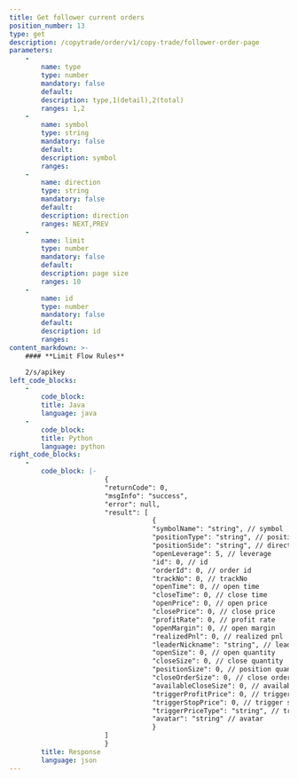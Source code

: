 ```yaml
---
title: Get follower current orders
position_number: 13
type: get
description: /copytrade/order/v1/copy-trade/follower-order-page
parameters:
    -
        name: type
        type: number
        mandatory: false
        default:
        description: type,1(detail),2(total)
        ranges: 1,2
    -
        name: symbol
        type: string
        mandatory: false
        default:
        description: symbol
        ranges:
    -
        name: direction
        type: string
        mandatory: false
        default:
        description: direction
        ranges: NEXT,PREV
    -
        name: limit
        type: number
        mandatory: false
        default:
        description: page size
        ranges: 10
    -
        name: id
        type: number
        mandatory: false
        default:
        description: id
        ranges:
content_markdown: >-
    #### **Limit Flow Rules**

    2/s/apikey
left_code_blocks:
    -
        code_block:
        title: Java
        language: java
    -
        code_block:
        title: Python
        language: python
right_code_blocks:
    -
        code_block: |-
                        {
                        "returnCode": 0,
                        "msgInfo": "success",
                        "error": null,
                        "result": [
                                    {
                                    "symbolName": "string", // symbol
                                    "positionType": "string", // position type:CROSSED;ISOLATED
                                    "positionSide": "string", // direction:LONG;SHORT
                                    "openLeverage": 5, // leverage
                                    "id": 0, // id
                                    "orderId": 0, // order id
                                    "trackNo": 0, // trackNo
                                    "openTime": 0, // open time
                                    "closeTime": 0, // close time
                                    "openPrice": 0, // open price
                                    "closePrice": 0, // close price
                                    "profitRate": 0, // profit rate
                                    "openMargin": 0, // open margin
                                    "realizedPnl": 0, // realized pnl
                                    "leaderNickname": "string", // leader name
                                    "openSize": 0, // open quantity
                                    "closeSize": 0, // close quantity
                                    "positionSize": 0, // position quantity
                                    "closeOrderSize": 0, // close order quantity
                                    "availableCloseSize": 0, // available close quantity
                                    "triggerProfitPrice": 0, // trigger profit price
                                    "triggerStopPrice": 0, // trigger stop price
                                    "triggerPriceType": "string", // trigger price type:LATEST_PRICE,MARK_PRICE
                                    "avatar": "string" // avatar
                                    }
                        ]
                        }
        title: Response
        language: json
---
```

